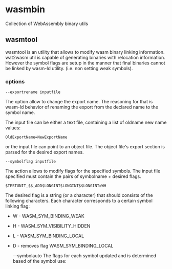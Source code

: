 # wasmbin
Collection of WebAssembly binary utils

## wasmtool
wasmtool is an utility that allows to modify wasm binary linking information. wat2wasm util is capable of generating binaries with relocation information. However the symbol flags are setup in the manner that final binaries cannot be linked by wasm-ld utility. (i.e. non setting weak symbols).

### options
    --exportrename inputfile
The option allow to change the export name. The reasoning for that is wasm-ld behavior of renaming the export from the declared name to the symbol name. 

The input file can be either a text file, containing a list of oldname new name values:

    OldExportName=NewExportName
or the input file can point to an object file. The object file's export section is parsed for the desired export names. 

    --symbolflag inputfile
The action allows to modify flags for the specified symbols.
The input file specified must contain the pairs of symbolname + desired flags.
  
    $TESTUNIT_$$_ADD$LONGINT$LONGINT$$LONGINT=WH
The desired flag is a string (or a character) that should consists of the following characters. Each character corresponds to a certain symbol linking flag:

* W - WASM_SYM_BINDING_WEAK

* H - WASM_SYM_VISIBILITY_HIDDEN

* L - WASM_SYM_BINDING_LOCAL
 
* D - removes flag WASM_SYM_BINDING_LOCAL
    
    --symbolauto
The flags for each symbol updated and  is determined based of the symbol use:
